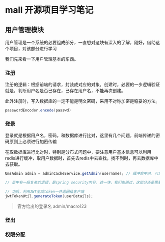 # mall 开源项目学习笔记

## 用户管理模块

用户管理是一个系统的必要组成部分，一直想对这块有深入的了解，刚好，借助这个项目，对该部分进行学习

我们先来看一下用户管理基本的东西。

### 注册

​		注册的逻辑：根据前端的请求，封装成对应的对象，创建时，必要的一步逻辑验证就是，判断用户名是否已存在，已存在用户名，不能再次创建。

​		此外注册时，写入数据库的一定不能是明文密码，采用不对称加密是稳妥的方法。

```java
passwordEncoder.encode(passwd)
```

### 登录

​		登录就是根据用户名，密码，和数据库进行比对，这里有几个问题，前端传递的密码原则上必须进行加密传输

​		在取数据库进行比对时，特别是分布式问题中，要注意用户基本信息可以利用redis进行缓冲，取用户数据时，首先去redis中去查找，找不到时，再去数据库中去获取。

```java
UmsAdmin admin = adminCacheService.getAdmin(username); // 缓冲命中时，可以快速完成登录

// 录中有一段复杂的逻辑，是spring security内容，这一块，我们先跳过，这部分还是需要单独学习的
    
// 功后，利用JWT生成token一并返回给客户端
jwtTokenUtil.generateToken(userDetails);
```

> 官方给出的登录名  admin/macro123

### 登出

### 权限分配

